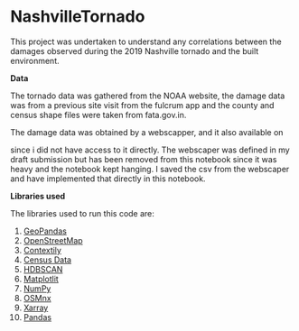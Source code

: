 # NashvilleTornado
This project was undertaken to understand any correlations between the damages observed during the 2019 Nashville tornado and the built environment.

**Data**

The tornado data was gathered from the NOAA website, the damage data was from a previous site visit from the fulcrum app and the county and census shape files were taken from fata.gov.in.

The damage data was obtained by a webscapper, and it also available on  

since i did not have access to it directly. The webscaper was defined in my draft submission but has been removed from this notebook since it was heavy and the notebook kept hanging. I saved the csv from the webscaper and have implemented that directly in this notebook.


**Libraries used**

The libraries used to run this code are:
1. [GeoPandas](https://geopandas.org/en/stable/)  
2. [OpenStreetMap](https://osmnx.readthedocs.io/en/stable/)
3. [Contextily](https://contextily.readthedocs.io/en/latest/)
4. [Census Data](https://pypi.org/project/cenpy/0.9.1/)
5. [HDBSCAN](https://hdbscan.readthedocs.io/en/latest/how_hdbscan_works.html)
6. [Matplotlit](https://matplotlib.org/)
7. [NumPy](https://numpy.org/)
8. [OSMnx](https://osmnx.readthedocs.io/en/stable/osmnx.html)
9. [Xarray](https://docs.xarray.dev/en/stable/)
10. [Pandas](https://pandas.pydata.org/)

